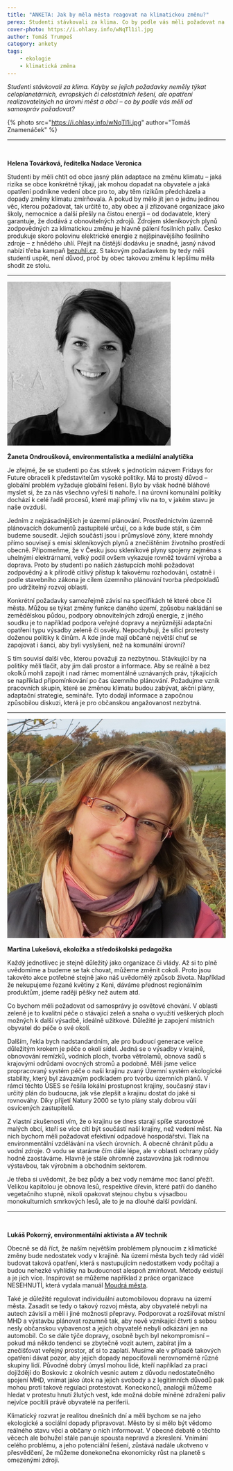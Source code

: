 ```yaml
---
title: "ANKETA: Jak by měla města reagovat na klimatickou změnu?"
perex: Studenti stávkovali za klima. Co by podle vás měli požadovat na své nejbližší úrovni, tedy od obecních samospráv?
cover-photo: https://i.ohlasy.info/wNqTl1il.jpg
author: Tomáš Trumpeš
category: ankety
tags:
    - ekologie
    - klimatická změna
---
```


*Studenti stávkovali za klima. Kdyby se jejich požadavky neměly týkat celoplanetárních, evropských či celostátních řešení, ale opatření realizovatelných na úrovni měst a obcí – co by podle vás měli od samospráv požadovat?*

{% photo src="https://i.ohlasy.info/wNqTl1i.jpg" author="Tomáš Znamenáček" %}

---

<img src="https://i.ohlasy.info/pet3WWG.jpg" class="profile-picture" alt="">

**Helena Továrková, ředitelka Nadace Veronica**

Studenti by měli chtít od obce jasný plán adaptace na změnu klimatu – jaká rizika se obce konkrétně týkají, jak mohou dopadat na obyvatele a jaká opatření podnikne vedení obce pro to, aby těm rizikům předcházela a dopady změny klimatu zmírňovala. A pokud by mělo jít jen o jednu jedinou věc, kterou požadovat, tak určitě to, aby obec a jí zřizované organizace jako školy, nemocnice a další přešly na čistou energii – od dodavatele, který garantuje, že dodává z obnovitelných zdrojů. Zdrojem skleníkových plynů zodpovědných za klimatickou změnu je hlavně pálení fosilních paliv. Česko produkuje skoro polovinu elektrické energie z nejšpinavějšího fosilního zdroje – z hnědého uhlí. Přejít na čistější dodávku je snadné, jasný návod nabízí třeba kampaň [bezuhli.cz](https://www.bezuhli.cz/). S takovým požadavkem by tedy měli studenti uspět, není důvod, proč by obec takovou změnu k lepšímu měla shodit ze stolu.

---

<img src="/img/profiles/ondrouskova.jpg" class="profile-picture" alt="">

**Žaneta Ondroušková, environmentalistka a mediální analytička**

Je zřejmé, že se studenti po čas stávek s jednotícím názvem Fridays for Future obraceli k představitelům vysoké politiky. Má to prostý důvod – globální problém vyžaduje globální řešení. Bylo by však hodně bláhové myslet si, že za nás všechno vyřeší ti nahoře. I na úrovni komunální politiky dochází k celé řadě procesů, které mají přímý vliv na to, v jakém stavu je naše ovzduší. 

Jedním z nejzásadnějších je územní plánování. Prostřednictvím územně plánovacích dokumentů zastupitelé určují, co a kde bude stát, s čím budeme sousedit. Jejich součástí jsou i průmyslové zóny, které mnohdy přímo souvisejí s emisí skleníkových plynů a znečištěním životního prostředí obecně. Připomeňme, že v Česku jsou skleníkové plyny spojeny zejména s uhelnými elektrárnami, velký podíl ovšem vykazuje rovněž tovární výroba a doprava. Proto by studenti po našich zástupcích mohli požadovat zodpovědný a k přírodě citlivý přístup k takovému rozhodování, ostatně i podle stavebního zákona je cílem územního plánování tvorba předpokladů pro udržitelný rozvoj oblasti. 

Konkrétní požadavky samozřejmě závisí na specifikách té které obce či města. Můžou se týkat změny funkce daného území, způsobu nakládání se zemědělskou půdou, podpory obnovitelných zdrojů energie, z jiného soudku je to například podpora veřejné dopravy a nejrůznější adaptační opatření typu výsadby zeleně či osvěty. Nepochybuji, že sílící protesty doženou politiky k činům. A kde jinde mají občané největší chuť se zapojovat i šanci, aby byli vyslyšeni, než na komunální úrovni? 

S tím souvisí další věc, kterou považuji za nezbytnou. Stávkující by na politiky měli tlačit, aby jim dali prostor a informace. Aby se reálně a bez okolků mohli zapojit i nad rámec momentálně uznávaných práv, týkajících se například připomínkování po čas územního plánování. Požadujme vznik pracovních skupin, které se změnou klimatu budou zabývat, akční plány, adaptační strategie, semináře. Tyto dodají informace a započnou způsobilou diskuzi, která je pro občanskou angažovanost nezbytná.

---

<img src="/img/profiles/lukesova.jpg" class="profile-picture" alt="">

**Martina Lukešová, ekoložka a středoškolská pedagožka**

Každý jednotlivec je stejně důležitý jako organizace či vlády. Až si to plně uvědomíme a budeme se tak chovat, můžeme změnit cokoli. Proto jsou takovéto akce potřebné stejně jako náš uvědomělý způsob života. Například že nekupujeme řezané květiny z Keni, dáváme přednost regionálním produktům, jdeme raději pěšky než autem atd. 

Co bychom měli požadovat od samosprávy je osvětové chování. V oblasti zeleně je to kvalitní péče o stávající zeleň a snaha o využití veškerých ploch možných k další výsadbě, ideálně užitkové. Důležité je zapojení místních obyvatel do péče o své okolí.

Dalším, řekla bych nadstandardním, ale pro budoucí generace velice důležitým krokem je péče o okolí sídel. Jedná se o výsadby v krajině, obnovování remízků, vodních ploch, tvorba větrolamů, obnova sadů s krajovými odrůdami ovocných stromů a podobně. Měli jsme velice propracovaný systém péče o naši krajinu zvaný Územní systém ekologické stability, který byl závazným podkladem pro tvorbu územních plánů. V rámci těchto ÚSES se řešila lokální prostupnost krajiny, současný stav i určitý plán do budoucna, jak vše zlepšit a krajinu dostat do jaké si rovnováhy. Díky přijetí Natury 2000 se tyto plány staly dobrou vůlí osvícených zastupitelů. 

Z vlastní zkušenosti vím, že o krajinu se dnes starají spíše starostové malých obcí, kteří se více cítí být součástí naší krajiny, než vedení měst. Na nich bychom měli požadovat efektivní odpadové hospodářství. Tlak na environmentální vzdělávání na všech úrovních. A obecně chránit půdu a vodní zdroje. O vodu se staráme čím dále lépe, ale v oblasti ochrany půdy hodně zaostáváme. Hlavně je stále ohromně zastavována jak rodinnou výstavbou, tak výrobním a obchodním sektorem. 

Je třeba si uvědomit, že bez půdy a bez vody nemáme moc šancí přežít. Velikou kapitolou je obnova lesů, respektive dřevin, které patří do daného vegetačního stupně, nikoli opakovat stejnou chybu s výsadbou monokulturních smrkových lesů, ale to je na dlouhé další povídání.

---

<img src="https://i.ohlasy.info/Lu5PYOl.jpg" class="profile-picture" alt="">

**Lukáš Pokorný, environmentální aktivista a AV technik**

Obecně se dá říct, že naším největším problémem plynoucím z klimatické změny bude nedostatek vody v krajině. Na území města bych tedy rád viděl budovat taková opatření, která s nastupujícím nedostatkem vody počítají a budou nehezké vyhlídky na budoucnost alespoň zmírňovat. Metody existují a je jich více. Inspirovat se můžeme například z práce organizace NESEHNUTÍ, která vydala manuál [Moudrá města](https://www.moudramesta.cz/).

Také je důležité regulovat individuální automobilovou dopravu na území města. Zasadit se tedy o takový rozvoj města, aby obyvatelé nebyli na autech závislí a měli i jiné možnosti přepravy. Podporovat a rozšiřovat místní MHD a výstavbu plánovat rozumně tak, aby nově vznikající čtvrti s sebou nesly občanskou vybavenost a jejich obyvatelé nebyli odkázáni jen na automobil. Co se dále týče dopravy, osobně bych byl nekompromisní – pokud má někdo tendenci se zbytečně vozit autem, zabírat jím a znečišťovat veřejný prostor, ať si to zaplatí. Musíme ale v případě takových opatření dávat pozor, aby jejich dopady nepociťovali nerovnoměrně různé skupiny lidí. Původně dobrý úmysl mohou lidé, kteří například za prací dojíždějí do Boskovic z okolních vesnic autem z důvodu nedostatečného spojení MHD, vnímat jako útok na jejich svobody a z legitimních důvodů pak mohou proti takové regulaci protestovat. Koneckonců, analogii můžeme hledat v protestu hnutí žlutých vest, kde možná dobře míněné zdražení paliv nejvíce pocítili právě obyvatelé na periferii.

Klimatický rozvrat je realitou dnešních dní a měli bychom se na jeho ekologické a sociální dopady připravovat. Město by si mělo být vědomo reálného stavu věci a občany o nich informovat. V obecné debatě o těchto věcech ale bohužel stále panuje spousta nepravd a zkreslení. Vnímání celého problému, a jeho potenciální řešení, zůstává nadále ukotveno v přesvědčení, že můžeme donekonečna ekonomicky růst na planetě s omezenými zdroji.
